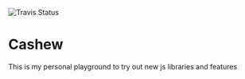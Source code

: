 ![Travis Status](https://travis-ci.org/webPapaya/cashew.svg?branch=master)

# Cashew
This is my personal playground to try out new js libraries and features

